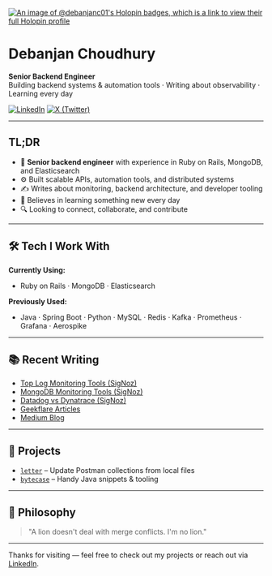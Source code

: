 [![An image of @debanjanc01's Holopin badges, which is a link to view their full Holopin profile](https://holopin.me/debanjanc01)](https://holopin.io/@debanjanc01)

# Debanjan Choudhury

**Senior Backend Engineer**  
Building backend systems & automation tools · Writing about observability · Learning every day

[![LinkedIn](https://img.shields.io/badge/LinkedIn-blue?style=flat&logo=linkedin&logoColor=white)](https://www.linkedin.com/in/debanjanc01)
[![X (Twitter)](https://img.shields.io/badge/X-000000?style=flat&logo=twitter&logoColor=white)](https://x.com/theybanjan)

---

## TL;DR

- 💼 **Senior backend engineer** with experience in Ruby on Rails, MongoDB, and Elasticsearch  
- ⚙️ Built scalable APIs, automation tools, and distributed systems  
- ✍️ Writes about monitoring, backend architecture, and developer tooling  
- 🧠 Believes in learning something new every day  
- 🔍 Looking to connect, collaborate, and contribute

---

## 🛠️ Tech I Work With

**Currently Using:**
- Ruby on Rails · MongoDB · Elasticsearch

**Previously Used:**
- Java · Spring Boot · Python · MySQL · Redis · Kafka · Prometheus · Grafana · Aerospike

---

## 📚 Recent Writing

- [Top Log Monitoring Tools (SigNoz)](https://signoz.io/blog/log-monitoring-tools/)
- [MongoDB Monitoring Tools (SigNoz)](https://signoz.io/blog/mongodb-monitoring-tools/)
- [Datadog vs Dynatrace (SigNoz)](https://signoz.io/comparisons/datadog-vs-dynatrace/)
- [Geekflare Articles](https://geekflare.com/author/debanjan/)
- [Medium Blog](https://theybanjan.medium.com)

---

## 📌 Projects

- [`letter`](https://github.com/debanjanc01/letter) – Update Postman collections from local files  
- [`bytecase`](https://github.com/debanjanc01/bytecase) – Handy Java snippets & tooling

---

## 🧭 Philosophy

> "A lion doesn't deal with merge conflicts. I'm no lion."

---

Thanks for visiting — feel free to check out my projects or reach out via [LinkedIn](https://www.linkedin.com/in/debanjanc01).

